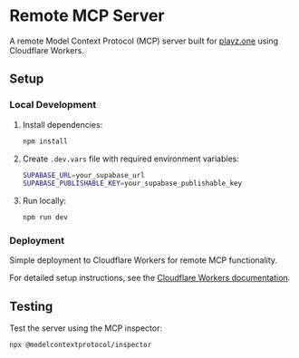 # Remote MCP Server

A remote Model Context Protocol (MCP) server built for [playz.one](http://playz.one/) using Cloudflare Workers.

## Setup

### Local Development
1. Install dependencies:
   ```bash
   npm install
   ```

2. Create `.dev.vars` file with required environment variables:
   ```bash
   SUPABASE_URL=your_supabase_url
   SUPABASE_PUBLISHABLE_KEY=your_supabase_publishable_key
   ```

3. Run locally:
   ```bash
   npm run dev
   ```

### Deployment
Simple deployment to Cloudflare Workers for remote MCP functionality.

For detailed setup instructions, see the [Cloudflare Workers documentation](https://blog.cloudflare.com/remote-model-context-protocol-servers-mcp/).

## Testing
Test the server using the MCP inspector:
```bash
npx @modelcontextprotocol/inspector
```

